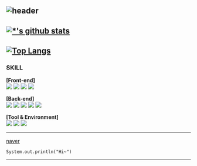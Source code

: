 ![header](https://capsule-render.vercel.app/api?type=waving&color=timeGradient&text=Welcome%20to%20Eon's%20GitHub%20&animation=twinkling&fontSize=35&fontAlignY=40&fontAlign=70&height=250)
---
[![*'s github stats](https://github-readme-stats.vercel.app/api?username=5seung)](https://github.com/5seung)
---
[![Top Langs](https://github-readme-stats.vercel.app/api/top-langs/?username=5seung)](https://github.com/5seung/github-readme-stats)
---
### SKILL
**[Front-end]**  
<img src="https://img.shields.io/badge/javascript-F7DF1E?style=for-the-badge&logo=javascript&logoColor=black"> <img src="https://img.shields.io/badge/bootstrap-7952B3?style=for-the-badge&logo=bootstrap&logoColor=white">
<img src="https://img.shields.io/badge/css-1572B6?style=for-the-badge&logo=css3&logoColor=white"> <img src="https://img.shields.io/badge/HTML5-E34F26?style=for-the-badge&logo=html5&logoColor=white" /> 

**[Back-end]**   
<img src="https://img.shields.io/badge/java-007396?style=for-the-badge&logo=java&logoColor=white"> <img src="https://img.shields.io/badge/Mysql-4479A1?style=for-the-badge&logo=Mysql&logoColor=white"> <img src="https://img.shields.io/badge/spring-6DB33F?style=for-the-badge&logo=spring&logoColor=white"> 
<img src="https://img.shields.io/badge/spring boot-6DB33F?style=for-the-badge&logo=spring boot&logoColor=white"> <img src="https://img.shields.io/badge/hibernate-59666C?style=for-the-badge&logo=hibernate&logoColor=white" />

**[Tool & Environment]**  
<img src="https://img.shields.io/badge/github-181717?style=for-the-badge&logo=github&logoColor=white"> <img src="https://img.shields.io/badge/IntelliJ idea-000000?style=for-the-badge&logo=IntelliJ idea&logoColor=white"> <img src="https://img.shields.io/badge/figma-F24E1E?style=for-the-badge&logo=figma&logoColor=white">

---

[naver](Https://naver.com)
```
System.out.println("Hi~")
```
---
